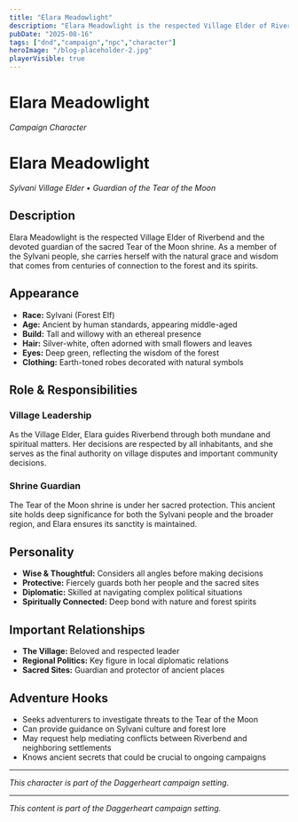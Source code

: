 ```yaml
---
title: "Elara Meadowlight"
description: "Elara Meadowlight is the respected Village Elder of Riverbend and the devoted guardia..."
pubDate: "2025-08-16"
tags: ["dnd","campaign","npc","character"]
heroImage: "/blog-placeholder-2.jpg"
playerVisible: true
---
```



# Elara Meadowlight
*Campaign Character*

# Elara Meadowlight
*Sylvani Village Elder • Guardian of the Tear of the Moon*

## Description

Elara Meadowlight is the respected Village Elder of Riverbend and the devoted guardian of the sacred Tear of the Moon shrine. As a member of the Sylvani people, she carries herself with the natural grace and wisdom that comes from centuries of connection to the forest and its spirits.

## Appearance

- **Race:** Sylvani (Forest Elf)
- **Age:** Ancient by human standards, appearing middle-aged
- **Build:** Tall and willowy with an ethereal presence
- **Hair:** Silver-white, often adorned with small flowers and leaves
- **Eyes:** Deep green, reflecting the wisdom of the forest
- **Clothing:** Earth-toned robes decorated with natural symbols

## Role & Responsibilities

### Village Leadership
As the Village Elder, Elara guides Riverbend through both mundane and spiritual matters. Her decisions are respected by all inhabitants, and she serves as the final authority on village disputes and important community decisions.

### Shrine Guardian
The Tear of the Moon shrine is under her sacred protection. This ancient site holds deep significance for both the Sylvani people and the broader region, and Elara ensures its sanctity is maintained.

## Personality

- **Wise & Thoughtful:** Considers all angles before making decisions
- **Protective:** Fiercely guards both her people and the sacred sites
- **Diplomatic:** Skilled at navigating complex political situations
- **Spiritually Connected:** Deep bond with nature and forest spirits

## Important Relationships

- **The Village:** Beloved and respected leader
- **Regional Politics:** Key figure in local diplomatic relations
- **Sacred Sites:** Guardian and protector of ancient places

## Adventure Hooks

- Seeks adventurers to investigate threats to the Tear of the Moon
- Can provide guidance on Sylvani culture and forest lore  
- May request help mediating conflicts between Riverbend and neighboring settlements
- Knows ancient secrets that could be crucial to ongoing campaigns

---

*This character is part of the Daggerheart campaign setting.*

---

*This content is part of the Daggerheart campaign setting.*